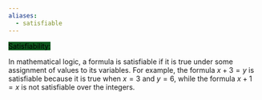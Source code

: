 ```yaml
---
aliases:
  - satisfiable
---
```



<mark style="background: #014E11F2;">Satisfiability:</mark>

In mathematical logic, a formula is satisfiable if it is true under some assignment of values to its variables. For example, the formula $x+3=y$ is satisfiable because it is true when $x=3$ and $y=6$, while the formula $x+1=x$ is not satisfiable over the integers.